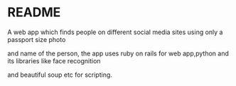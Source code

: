 # README

A web app which finds people on different social media sites using only a passport size photo

and name of the person, the app uses ruby on rails for web app,python and its libraries like face recognition

and beautiful soup etc for scripting.
